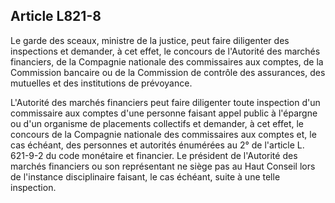 Article L821-8
----
Le garde des sceaux, ministre de la justice, peut faire diligenter des
inspections et demander, à cet effet, le concours de l'Autorité des marchés
financiers, de la Compagnie nationale des commissaires aux comptes, de la
Commission bancaire ou de la Commission de contrôle des assurances, des
mutuelles et des institutions de prévoyance.

L'Autorité des marchés financiers peut faire diligenter toute inspection d'un
commissaire aux comptes d'une personne faisant appel public à l'épargne ou d'un
organisme de placements collectifs et demander, à cet effet, le concours de la
Compagnie nationale des commissaires aux comptes et, le cas échéant, des
personnes et autorités énumérées au 2° de l'article L. 621-9-2 du code monétaire
et financier. Le président de l'Autorité des marchés financiers ou son
représentant ne siège pas au Haut Conseil lors de l'instance disciplinaire
faisant, le cas échéant, suite à une telle inspection.
